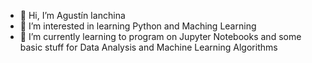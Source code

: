 - 👋 Hi, I’m Agustín Ianchina
- 👀 I’m interested in learning Python and Maching Learning
- 🌱 I’m currently learning to program on Jupyter Notebooks and some basic stuff for Data Analysis and Machine Learning Algorithms

<!---
4094238/4094238 is a ✨ special ✨ repository because its `README.md` (this file) appears on your GitHub profile.
You can click the Preview link to take a look at your changes.
--->
